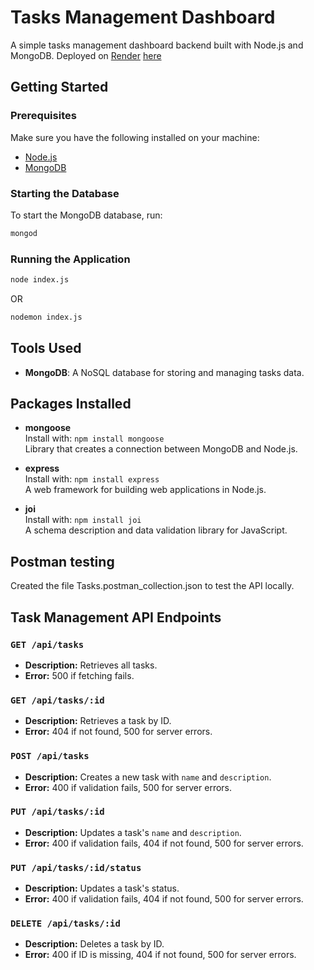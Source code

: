 # Tasks Management Dashboard

A simple tasks management dashboard backend built with Node.js and MongoDB.
Deployed on [Render](https://dashboard.render.com/) [here](https://tasks-backend-vqth.onrender.com/api/tasks)

## Getting Started

### Prerequisites

Make sure you have the following installed on your machine:

- [Node.js](https://nodejs.org/)
- [MongoDB](https://www.mongodb.com/)

### Starting the Database

To start the MongoDB database, run:

```bash
mongod
```

### Running the Application

```bash
node index.js 
```
OR 

```bash
nodemon index.js
```

## Tools Used

- **MongoDB**: A NoSQL database for storing and managing tasks data.

## Packages Installed

- **mongoose**  
  Install with: `npm install mongoose`  
  Library that creates a connection between MongoDB and Node.js.

- **express**  
  Install with: `npm install express`  
  A web framework for building web applications in Node.js.

- **joi**  
  Install with: `npm install joi`  
  A schema description and data validation library for JavaScript.

## Postman testing 

Created the file Tasks.postman_collection.json to test the API locally.

## Task Management API Endpoints

### `GET /api/tasks`
- **Description:** Retrieves all tasks.
- **Error:** 500 if fetching fails.

### `GET /api/tasks/:id`
- **Description:** Retrieves a task by ID.
- **Error:** 404 if not found, 500 for server errors.

### `POST /api/tasks`
- **Description:** Creates a new task with `name` and `description`.
- **Error:** 400 if validation fails, 500 for server errors.

### `PUT /api/tasks/:id`
- **Description:** Updates a task's `name` and `description`.
- **Error:** 400 if validation fails, 404 if not found, 500 for server errors.

### `PUT /api/tasks/:id/status`
- **Description:** Updates a task's status.
- **Error:** 400 if validation fails, 404 if not found, 500 for server errors.

### `DELETE /api/tasks/:id`
- **Description:** Deletes a task by ID.
- **Error:** 400 if ID is missing, 404 if not found, 500 for server errors.

